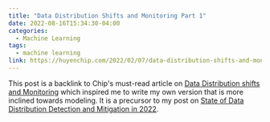 ```yaml
---
title: "Data Distribution Shifts and Monitoring Part 1"
date: 2022-08-16T15:34:30-04:00 
categories:
  - Machine Learning
tags:
  - machine learning
link: https://huyenchip.com/2022/02/07/data-distribution-shifts-and-monitoring.html
---
```


This post is a backlink to Chip's must-read article on [Data Distribution shifts and Monitoring](https://huyenchip.com/2022/02/07/data-distribution-shifts-and-monitoring.html) which inspired me to write my own version that is more inclined towards modeling. It is a precursor to my post on [State of Data Distribution Detection and Mitigation in 2022]().